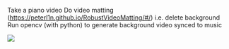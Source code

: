 Take a piano video
Do video matting (https://peterl1n.github.io/RobustVideoMatting/#/) i.e. delete background
Run opencv (with python) to generate background video synced to music

![](https://www.youtube.com/watch?v=EvFTaNm5AGk)
